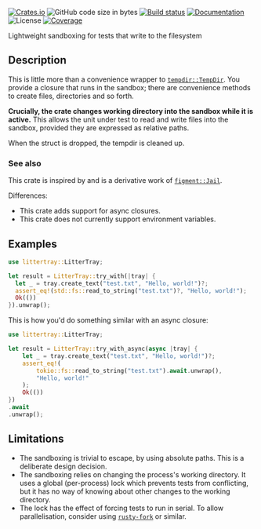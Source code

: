 [![Crates.io](https://img.shields.io/crates/v/littertray.svg)](https://crates.io/crates/littertray)
![GitHub code size in bytes](https://img.shields.io/github/languages/code-size/crazyscot/littertray)
[![Build status](https://github.com/crazyscot/littertray/actions/workflows/ci.yml/badge.svg)](https://github.com/crazyscot/littertray/actions/workflows/ci.yml)
[![Documentation](https://img.shields.io/docsrs/engineering-repr)](https://docs.rs/littertray/)
![License](https://img.shields.io/badge/license-MIT-blue)
[![Coverage](https://coveralls.io/repos/github/crazyscot/littertray/badge.svg?branch=main)](https://coveralls.io/github/crazyscot/littertray?branch=main)

Lightweight sandboxing for tests that write to the filesystem

## Description

This is little more than a convenience wrapper to
[`tempdir::TempDir`](https://docs.rs/tempdir/latest/tempdir/struct.TempDir.html).
You provide a closure that runs in the sandbox; there are convenience methods to create files, directories and so forth.

**Crucially, the crate changes working directory into the sandbox while it is active.** This allows the unit under test to read and write files into the sandbox, provided they are expressed as relative paths.

When the struct is dropped, the tempdir is cleaned up.

### See also

This crate is inspired by and is a derivative work of [`figment::Jail`](https://docs.rs/figment/latest/figment/struct.Jail.html).

Differences:

- This crate adds support for async closures.
- This crate does not currently support environment variables.

## Examples

```rust
use littertray::LitterTray;

let result = LitterTray::try_with(|tray| {
  let _ = tray.create_text("test.txt", "Hello, world!")?;
  assert_eq!(std::fs::read_to_string("test.txt")?, "Hello, world!");
  Ok(())
}).unwrap();
```

This is how you'd do something similar with an async closure:

```rust
use littertray::LitterTray;

let result = LitterTray::try_with_async(async |tray| {
    let _ = tray.create_text("test.txt", "Hello, world!")?;
    assert_eq!(
        tokio::fs::read_to_string("test.txt").await.unwrap(),
        "Hello, world!"
    );
    Ok(())
})
.await
.unwrap();
```

## Limitations

- The sandboxing is trivial to escape, by using absolute paths. This is a deliberate design decision.
- The sandboxing relies on changing the process's working directory.
  It uses a global (per-process) lock which prevents tests from conflicting,
  but it has no way of knowing about other changes to the working directory.
- The lock has the effect of forcing tests to run in serial. To allow parallelisation, consider
  using [`rusty-fork`](https://crates.io/crates/rusty-fork) or similar.
